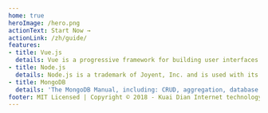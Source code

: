 ```yaml
---
home: true
heroImage: /hero.png
actionText: Start Now →
actionLink: /zh/guide/
features:
- title: Vue.js
  details: Vue is a progressive framework for building user interfaces. Unlike other monolithic frameworks, Vue is designed from the ground up to be incrementally adoptable.
- title: Node.js
  details: Node.js is a trademark of Joyent, Inc. and is used with its permission. Please review the Trademark Guidelines of the Node.js Foundation.
- title: MongoDB
  details: 'The MongoDB Manual, including: CRUD, aggregation, database commands, mongo shell methods, and other common operations in MongoDB.'
footer: MIT Licensed | Copyright © 2018 - Kuai Dian Internet technology
---
```

